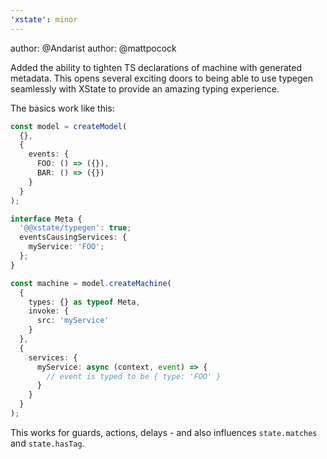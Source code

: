 ```yaml
---
'xstate': minor
---
```


author: @Andarist
author: @mattpocock

Added the ability to tighten TS declarations of machine with generated metadata. This opens several exciting doors to being able to use typegen seamlessly with XState to provide an amazing typing experience.

The basics work like this:

```ts
const model = createModel(
  {},
  {
    events: {
      FOO: () => ({}),
      BAR: () => ({})
    }
  }
);

interface Meta {
  '@@xstate/typegen': true;
  eventsCausingServices: {
    myService: 'FOO';
  };
}

const machine = model.createMachine(
  {
    types: {} as typeof Meta,
    invoke: {
      src: 'myService'
    }
  },
  {
    services: {
      myService: async (context, event) => {
        // event is typed to be { type: 'FOO' }
      }
    }
  }
);
```

This works for guards, actions, delays - and also influences `state.matches` and `state.hasTag`.
